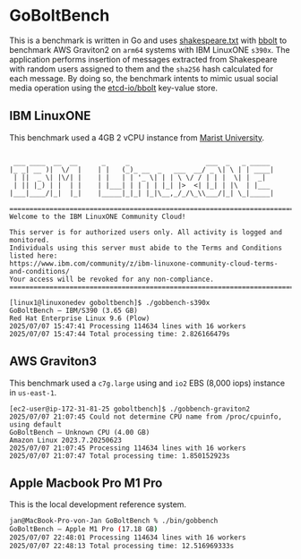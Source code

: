 # GoBoltBench

This is a benchmark is written in Go and uses [shakespeare.txt](https://gist.github.com/blakesanie/dde3a2b7e698f52f389532b4b52bc254) with [bbolt](https://github.com/etcd-io/bbolt) to benchmark AWS Graviton2 on `arm64` systems with IBM LinuxONE `s390x`. The application performs insertion of messages extracted from Shakespeare with random users assigned to them and the `sha256` hash calculated for each message. By doing so, the benchmark intents to mimic usual social media operation using the [etcd-io/bbolt](https://github.com/etcd-io/bbolt) key-value store.

## IBM LinuxONE

This benchmark used a 4GB 2 vCPU instance from [Marist University](https://www.marist.edu).

```

 ___ ____  __  __      _     _                   ___  _   _ _____
|_ _| __ )|  \/  |    | |   (_)_ __  _   ___  __/ _ \| \ | | ____|
 | ||  _ \| |\/| |    | |   | | '_ \| | | \ \/ / | | |  \| |  _|
 | || |_) | |  | |    | |___| | | | | |_| |>  <| |_| | |\  | |___
|___|____/|_|  |_|    |_____|_|_| |_|\__,_/_/\_\\___/|_| \_|_____|

=================================================================================
Welcome to the IBM LinuxONE Community Cloud!

This server is for authorized users only. All activity is logged and monitored.
Individuals using this server must abide to the Terms and Conditions listed here:
https://www.ibm.com/community/z/ibm-linuxone-community-cloud-terms-and-conditions/
Your access will be revoked for any non-compliance.
==================================================================================

[linux1@linuxonedev goboltbench]$ ./gobbench-s390x
GoBoltBench — IBM/S390 (3.65 GB)
Red Hat Enterprise Linux 9.6 (Plow)
2025/07/07 15:47:41 Processing 114634 lines with 16 workers
2025/07/07 15:47:44 Total processing time: 2.826166479s
```

## AWS Graviton3

This benchmark used a `c7g.large` using and `io2` EBS (8,000 iops) instance in `us-east-1`.

```
[ec2-user@ip-172-31-81-25 goboltbench]$ ./gobbench-graviton2
2025/07/07 21:07:45 Could not determine CPU name from /proc/cpuinfo, using default
GoBoltBench — Unknown CPU (4.00 GB)
Amazon Linux 2023.7.20250623
2025/07/07 21:07:45 Processing 114634 lines with 16 workers
2025/07/07 21:07:47 Total processing time: 1.850152923s
```

## Apple Macbook Pro M1 Pro

This is the local development reference system.

```bash
jan@MacBook-Pro-von-Jan GoBoltBench % ./bin/gobbench
GoBoltBench — Apple M1 Pro (17.18 GB)
2025/07/07 22:48:01 Processing 114634 lines with 16 workers
2025/07/07 22:48:13 Total processing time: 12.516969333s
```